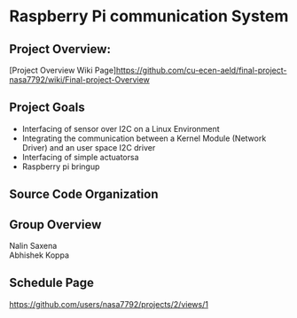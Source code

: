 # Raspberry Pi communication System

## Project Overview: 
[Project Overview Wiki Page]https://github.com/cu-ecen-aeld/final-project-nasa7792/wiki/Final-project-Overview

## Project Goals
- Interfacing of sensor over I2C on a Linux Environment
- Integrating the communication between a Kernel Module (Network Driver) and an user space I2C driver
- Interfacing of simple actuatorsa
- Raspberry pi bringup 

## Source Code Organization


## Group Overview
Nalin Saxena <br>
Abhishek Koppa <br>

## Schedule Page
https://github.com/users/nasa7792/projects/2/views/1 